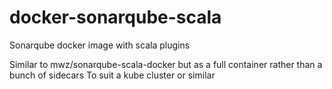 # docker-sonarqube-scala
Sonarqube docker image with scala plugins

Similar to mwz/sonarqube-scala-docker but as a full container rather than a bunch of sidecars
To suit a kube cluster or similar
